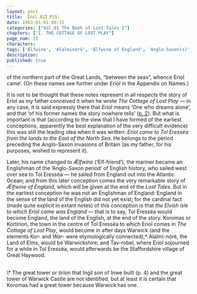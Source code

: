 ```yaml
---
layout: post
title: 【Vol.01】P15.
date: 1983-01-01 00:15
categories: ["Vol.01 The Book of Lost Tales I"]
chapters: ["I. THE COTTAGE OF LOST PLAY"]
page_num: 15
characters: 
tags: ['Ǽlfwine', 'Alalminórë', 'Ǽlfwine of England', 'Anglo-Saxon(s)', 'Atlantic Ocean', 'Britain', 'England, English', 'Eriol', 'Gnomish', 'Gnome-speech', 'tongue of the Gnomes']
description: 
published: true
---
```


<p style="text-indent: 0;">
of the northern part of the Great Lands, “between the seas”, whence Eriol came’. (On these names see further under <I>Eriol</I> in the Appendix on Names.)
</p>

It is not to be thought that these notes represent in all respects the story of Eriol as my father conceived it when he wrote <I>The Cottage of Lost Play —</I> in any case, it is said expressly there that <I>Eriol</I> means ‘One who dreams alone’, and that ‘of his former names the story nowhere tells’ ([p. 2]({{site.baseurl}}/vol01-p2)). But what is important is that (according to the view that I have formed of the earliest conceptions, apparently the best explanation of the very difficult evidence) this was still the leading idea when it was written: <I>Eriol came to Tol Eressëa from the lands to the East of the North Sea</I>. He belongs to the period preceding the Anglo-Saxon invasions of Britain (as my father, for his purposes, wished to represent it).

Later, his name changed to <I>Ǽlfwine</I> (‘Elf-friend’), the mariner became an Englishman of the ‘Anglo-Saxon period’ of English history, who sailed west over sea to Tol Eressëa — he sailed from England out into the Atlantic Ocean; and from this later conception comes the very remarkable story of <I>Ǽlfwine of England</I>, which will be given at the end of the <I>Lost Tales</I>. But in the earliest conception he was not an Englishman of England: England in the sense of the land of the English did not yet exist; for the cardinal fact (made quite explicit in extant notes) of this conception is that <I>the Elvish isle to which Eriol came was England —</I> that is to say, Tol Eressëa would become England, the land of the English, at the end of the story. Koromas or Kortirion, the town in the centre of Tol Eressëa to which Eriol comes in <I>The Cottage of Lost Play</I>, would become in after days Warwick (and the elements <I>Kor-</I> and <I>War-</I> were etymologically connected);\* Alalmi-nórë, the Land of Elms, would be Warwickshire; and Tav-robel, where Eriol sojourned for a while in Tol Eressëa, would afterwards be the Staffordshire village of Great Haywood.

<br>
\* The great tower or <I>tirion</I> that Ingil son of Inwe built (p. 4) and the great tower of Warwick Castle are not identified, but at least it is certain that Koromas had a great tower because Warwick has one.

